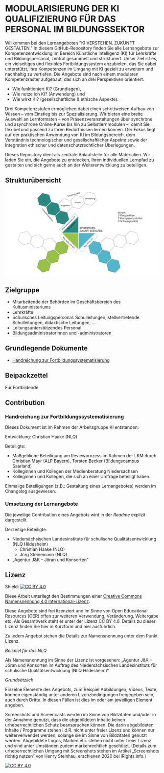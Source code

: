 # MODULARISIERUNG DER KI QUALIFIZIERUNG FÜR DAS PERSONAL IM BILDUNGSSEKTOR

Willkommen bei den Lernangeboten "KI VERSTEHEN. ZUKUNFT GESTALTEN." In diesem GitHub-Repository finden Sie alle Lernangebote zur Kompetenzentwicklung im Bereich Künstliche Intelligenz (KI) für Lehrkräfte und Bildungspersonal, zentral gesammelt und strukturiert. Unser Ziel ist es, ein vielseitiges und flexibles Fortbildungssystem anzubieten, das Sie dabei unterstützt, Ihre Kompetenzen im Umgang mit KI gezielt zu erweitern und nachhaltig zu vertiefen. Die Angebote sind nach einem modularen Kompetenzraster aufgebaut, das sich an drei Perspektiven orientiert: 
- Wie funktioniert KI? (Grundlagen), 
- Wie nutze ich KI? (Anwendung) und 
- Wie wirkt KI? (gesellschaftliche & ethische Aspekte). 

Drei Kompetenzstufen ermöglichen dabei einen schrittweisen Aufbau von Wissen – vom Einstieg bis zur Spezialisierung. Wir bieten eine breite Auswahl an Lernformaten – von Präsenzveranstaltungen über synchrone und asynchrone Online-Kurse bis hin zu Selbstlernmodulen –, damit Sie flexibel und passend zu Ihren Bedürfnissen lernen können. Der Fokus liegt auf der praktischen Anwendung von KI im Bildungsbereich, dem Verständnis technologischer und gesellschaftlicher Aspekte sowie der Integration ethischer und datenschutzrechtlicher Überlegungen. 

Dieses Repository dient als zentrale Anlaufstelle für alle Materialien. Wir laden Sie ein, die Angebote zu entdecken, Ihren individuellen Lernpfad zu gestalten und sich gerne auch an der Weiterentwicklung zu beteiligen.   

## Strukturübersicht

![Modularisierungsansatz](Media/2024-12-27_Modularisierungsansatz.png)

## Zielgruppe

- Mitarbeitende der Behörden im Geschäftsbereich des Kultusministeriums 
- Lehrkräfte
- Schulisches Leitungspersonal: Schulleitungen, stellvertretende Schulleitungen, didaktische Leitungen, …
- Leitungsunterstützendes Personal
- Bildungsadministratorinnen und -administratoren

## Grundlegende Dokumente

- [Handreichung zur Fortbildungssystematisierung](https://github.com/NLQ-NDS/Lernangebote-zu-KI-verstehen.-Zukunft-gestalten./releases/tag/V5.2)

## Beipackzettel

Für Fortbildende

## Contribution

### Handreichung zur Fortbildungssystematisierung

Dieses Dokument ist im Rahmen der Arbeitsgruppe KI entstanden:

Entwicklung:	Christian Haake (NLQ)

Beteiligte:
-	Maßgebliche Beteiligung am Reviewprozess im Rahmen der LKM durch Christian Mayr (ALP Bayern), Torsten Becker (Bildungscampus Saarland) 
-	Kolleginnen und Kollegen der Medienberatung Niedersachsen
-	Kolleginnen und Kollegen, die sich an einer Umfrage beteiligt haben.

Einmalige Beteiligungen (z.B.: Gestaltung eines Lernangebotes) werden im Changelog ausgewiesen.

### Umsetzung der Lernangebote 

Die jeweilige Contribution eines Angebots wird in der *Readme* explizit dargestellt. 

Derzeitige Beteiligte:
-  Niedersächsischen Landesinstituts für schulische Qualitätsentwicklung (NLQ Hildesheim)
    - Christian Haake (NLQ)
    - Jörg Steinemann (NLQ)
- „Agentur J&K – Jöran und Konsorten"

## Lizenz
Shield: [![CC BY 4.0][cc-by-shield]][cc-by]

Diese Arbeit unterliegt den Bestimmungen einer
[Creative Commons Namensnennung 4.0 International-Lizenz][cc-by].

Diese Angebote sind frei lizenziert und im Sinne von Open Educational Resources (OER) offen zur weiteren Verwendung, Veränderung, Weitergabe etc. Als Gesamtwerk steht er unter der Lizenz CC BY 4.0. Details zu dieser Lizenz finden Sie hier in Kurzform und hier ausführlich. 

Zu jedem Angebot stehen die Details zur Namensnennung unter dem Punkt Lizenz.

*Beispiel für das NLQ*

Als Namensnennung im Sinne der Lizenz ist vorgesehen: „Agentur J&K – Jöran und Konsorten im Auftrag des Niedersächsischen Landesinstituts für schulische Qualitätsentwicklung (NLQ Hildesheim)“.

*Grundsätzlich*

Einzelne Elemente des Angebots, zum Beispiel Abbildungen, Videos, Texte, können eigenständig unter anderen Lizenzbedingungen freigegeben sein, auch durch Dritte. In diesen Fällen ist dies im oder am jeweiligen Element angeben.

Screenshots und Screencasts werden im Sinne von Bildzitaten und/oder in der Annahme genutzt, dass die abgebildeten Inhalte keinen urheberrechtlichen Schutz beanspruchen können. Die darin abgebildeten Inhalte / Programme stehen i.d.R. nicht unter freier Lizenz und können nur weiterverwendet werden, solange sie im Sinne von Bildzitaten genutzt werden. Abgebildete Logos, Marken etc. stehen nicht unter freier Lizenz und sind unter Umständen zudem markenrechtlich geschützt. (Details zum urheberrechtlichen Umgang mit Screenshots stehen im Artikel „Screenshots richtig nutzen“ von Henry Steinhau, erschienen 2020 bei iRights.info.)

[![CC BY 4.0][cc-by-image]][cc-by]

[cc-by]: https://creativecommons.org/licenses/by/4.0/deed.de
[cc-by-image]: https://licensebuttons.net/l/by/4.0/88x31.png
[cc-by-shield]: https://img.shields.io/badge/License-CC%20BY%204.0-lightgrey.svg

